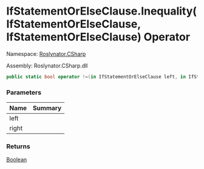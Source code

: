 # IfStatementOrElseClause\.Inequality\(IfStatementOrElseClause, IfStatementOrElseClause\) Operator

Namespace: [Roslynator.CSharp](../../README.md)

Assembly: Roslynator\.CSharp\.dll

```csharp
public static bool operator !=(in IfStatementOrElseClause left, in IfStatementOrElseClause right)
```

### Parameters

| Name | Summary |
| ---- | ------- |
| left | |
| right | |

### Returns

[Boolean](https://docs.microsoft.com/en-us/dotnet/api/system.boolean)

